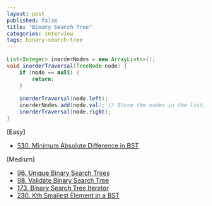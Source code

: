 ```yaml
---
layout: post
published: false
title: "Binary Search Tree"
categories: interview
tags: binary-search-tree
---
```



```java
List<Integer> inorderNodes = new ArrayList<>();
void inorderTraversal(TreeNode node) {
    if (node == null) {
        return;
    }
    
    inorderTraversal(node.left);
    inorderNodes.add(node.val); // Store the nodes in the list.
    inorderTraversal(node.right);
}
```

[Easy]
- [530. Minimum Absolute Difference in BST](/interview/2023/05/29/minimum-absolute-difference-in-bst/)

[Medium]
- [96. Unique Binary Search Trees](/interview/2023/05/22/unique-binary-search-trees/)
- [98. Validate Binary Search Tree](/interview/2023/04/16/validate-binary-search-tree/)
- [173. Binary Search Tree Iterator](/interview/2023/05/21/binary-search-tree-iterator/)
- [230. Kth Smallest Element in a BST](/interview/2023/06/05/kth-smallest-element-in-a-bst/)